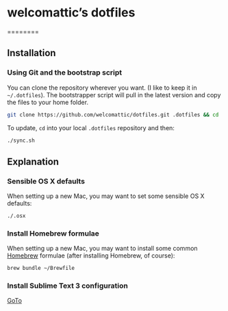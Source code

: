 # welcomattic’s dotfiles
========

## Installation

### Using Git and the bootstrap script

You can clone the repository wherever you want. (I like to keep it in `~/.dotfiles`).
The bootstrapper script will pull in the latest version and copy the files to your home folder.

```bash
git clone https://github.com/welcomattic/dotfiles.git .dotfiles && cd .dotfiles && ./sync.sh
```

To update, `cd` into your local `.dotfiles` repository and then:

```bash
./sync.sh
```

## Explanation

### Sensible OS X defaults

When setting up a new Mac, you may want to set some sensible OS X defaults:

```bash
./.osx
```

### Install Homebrew formulae

When setting up a new Mac, you may want to install some common [Homebrew](http://brew.sh/) formulae (after installing Homebrew, of course):

```bash
brew bundle ~/Brewfile
```

### Install Sublime Text 3 configuration

[GoTo](https://github.com/welcoMattic/dotfiles/tree/master/ST3)